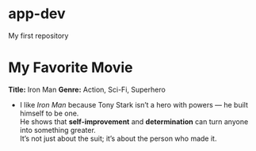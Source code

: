 # app-dev
 My first repository
# My Favorite Movie
**Title:** Iron Man 
**Genre:** Action, Sci-Fi, Superhero 
- I like *Iron Man* because Tony Stark isn’t a hero with powers — he built himself to be one.  
He shows that **self-improvement** and **determination** can turn anyone into something greater.  
It’s not just about the suit; it’s about the person who made it.
